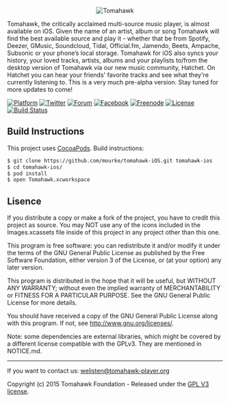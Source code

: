 <p align="center" >
  <img src="http://imgur.com/DMypGVl" alt="Tomahawk" title="Tomahawk">
</p>

Tomahawk, the critically acclaimed multi-source music player, is almost available on  iOS. Given the name of an artist, album or song Tomahawk will find the best available source and play it - whether that be from Spotify, Deezer, GMusic, Soundcloud, Tidal, Official.fm, Jamendo, Beets, Ampache, Subsonic or your phone’s local storage. Tomahawk for iOS also syncs your history, your loved tracks, artists, albums and your playlists to/from the desktop version of Tomahawk via our new music community, Hatchet. On Hatchet you can hear your friends' favorite tracks and see what they're currently listening to. This is a very much pre-alpha version. Stay tuned for more updates to come!

[![Platform](https://img.shields.io/cocoapods/p/AFNetworking.svg?style=flat)](http://tomahawk-player.org)
[![Twitter](https://img.shields.io/badge/twitter-@Tomahawk-3299EC.svg?style=flat)](http://twitter.com/Tomahawk)
[![Forum](https://img.shields.io/badge/discussion-forum-red.svg?style=flat)](http://forum.tomahawk-player.org/)
[![Facebook](https://img.shields.io/badge/facebook-Tomahawk-354F88.svg?style=flat)](http://www.facebook.com/TomahawkPlayer)
[![Freenode](https://img.shields.io/badge/IRC-freenode-yellow.svg?style=flat)](http://webchat.freenode.net/?channels=tomahawk)
[![License](https://img.shields.io/cocoapods/l/AFNetworking.svg)](https://github.com/mourke/tomahawk-iOS/blob/master/LICENSE.md)
[![Build Status](https://travis-ci.org/mourke/tomahawk-iOS.svg)](https://travis-ci.org/mourke/tomahawk-iOS)


## Build Instructions ##

This project uses  [CocoaPods](http://cocoapods.org/). Build instructions:

``` bash
$ git clone https://github.com/mourke/tomahawk-iOS.git tomahawk-ios
$ cd tomahawk-ios/
$ pod install
$ open Tomahawk.xcworkspace
```

## Lisence

If you distribute a copy or make a fork of the project, you have to credit this project as source. You may NOT use any of the icons included in the Images.xcassets file inside of this project in any project other than this one.

This program is free software: you can redistribute it and/or modify it under the terms of the GNU General Public License as published by the Free Software Foundation, either version 3 of the License, or (at your option) any later version.

This program is distributed in the hope that it will be useful, but WITHOUT ANY WARRANTY; without even the implied warranty of MERCHANTABILITY or FITNESS FOR A PARTICULAR PURPOSE.  See the GNU General Public License for more details.

You should have received a copy of the GNU General Public License along with this program.  If not, see http://www.gnu.org/licenses/.

Note: some dependencies are external libraries, which might be covered by a different license compatible with the GPLv3. They are mentioned in NOTICE.md.

***

If you want to contact us: [welisten@tomahawk-player.org](mailto:welisten@tomahawk-player.org)

Copyright (c) 2015 Tomahawk Foundation - Released under the [GPL V3 license](https://github.com/mourke/tomahawk-iOS/blob/master/LICENSE.md).
